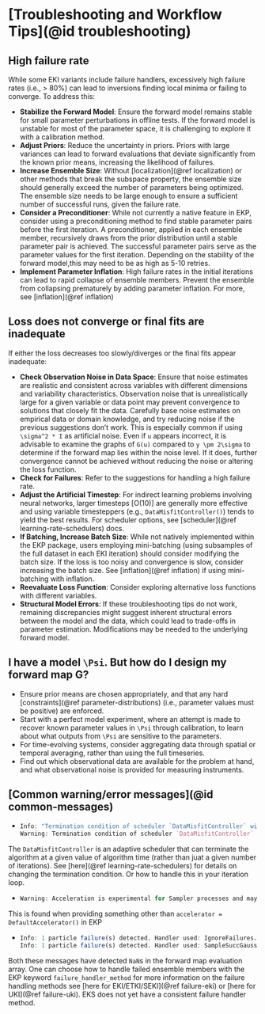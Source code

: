 # [Troubleshooting and Workflow Tips](@id troubleshooting)

## High failure rate

While some EKI variants include failure handlers, excessively high failure rates (i.e., > 80%) can lead to inversions finding local minima or failing to converge. To address this:

- **Stabilize the Forward Model**: Ensure the forward model remains stable for small parameter perturbations in offline tests. If the forward model is unstable for most of the parameter space, it is challenging to explore it with a calibration method.
- **Adjust Priors**: Reduce the uncertainty in priors. Priors with large variances can lead to forward evaluations that deviate significantly from the known prior means, increasing the likelihood of failures.
- **Increase Ensemble Size**: Without [localization](@ref localization) or other methods that break the subspace property, the ensemble size should generally exceed the number of parameters being optimized. The ensemble size needs to be large enough to ensure a sufficient number of successful runs, given the failure rate.
- **Consider a Preconditioner**: While not currently a native feature in EKP, consider using a preconditioning method to find stable parameter pairs before the first iteration. A preconditioner, applied in each ensemble member, recursively draws from the prior distribution until a stable parameter pair is achieved. The successful parameter pairs serve as the parameter values for the first iteration. Depending on the stability of the forward model,this may need to be as high as 5-10 retries.
- **Implement Parameter Inflation**: High failure rates in the initial iterations can lead to rapid collapse of ensemble members. Prevent the ensemble from collapsing prematurely by adding parameter inflation. For more, see [inflation](@ref inflation)

## Loss does not converge or final fits are inadequate

If either the loss decreases too slowly/diverges or the final fits appear inadequate:

- **Check Observation Noise in Data Space**: Ensure that noise estimates are realistic and consistent across variables with different dimensions and variability characteristics. Observation noise that is unrealistically large for a given variable or data point may prevent convergence to solutions that closely fit the data. Carefully base noise estimates on empirical data or domain knowledge, and try reducing noise if the previous suggestions don’t work. This is especially common if using ``\sigma^2 * I`` as artificial noise. Even if ``u`` appears incorrect, it is advisable to examine the graphs of ``G(u)`` compared to  ``y \pm 2\sigma`` to determine if the forward map lies within the noise level. If it does, further convergence cannot be achieved without reducing the noise or altering the loss function.
- **Check for Failures**: Refer to the suggestions for handling a high failure rate.
- **Adjust the Artificial Timestep**: For indirect learning problems involving neural networks, larger timesteps [O(10)] are generally more effective and using variable timesteppers (e.g., `DataMisfitController()`) tends to yield the best results. For scheduler options, see [scheduler](@ref learning-rate-schedulers) docs.
- **If Batching, Increase Batch Size**: While not natively implemented within the EKP package, users employing mini-batching (using subsamples of the full dataset in each EKI iteration) should consider modifying the batch size. If the loss is too noisy and convergence is slow, consider increasing the batch size. See [inflation](@ref inflation) if using mini-batching with inflation. 
- **Reevaluate Loss Function**: Consider exploring alternative loss functions with different variables.
- **Structural Model Errors**: If these troubleshooting tips do not work, remaining discrepancies might suggest inherent structural errors between the model and the data, which could lead to trade-offs in parameter estimation. Modifications may be needed to the underlying forward model. 

## I have a model ``\Psi``. But how do I design my forward map G?
- Ensure prior means are chosen appropriately, and that any hard [constraints](@ref parameter-distributions) (i.e., parameter values must be positive) are enforced.
- Start with a perfect model experiment, where an attempt is made to recover known parameter values in ``\Psi`` through calibration, to learn about what outputs from ``\Psi`` are sensitive to the parameters.
- For time-evolving systems, consider aggregating data through spatial or temporal averaging, rather than using the full timeseries. 
- Find out which observational data are available for the problem at hand, and what observational noise is provided for measuring instruments.

## [Common warning/error messages](@id common-messages)
- ```julia
  Info: "Termination condition of scheduler `DataMisfitController` will be exceeded during the next iteration."
  Warning: Termination condition of scheduler `DataMisfitController` has been exceeded, returning `true` from `update_ensemble!` and preventing futher updates. Set on_terminate="continue" in `DataMisfitController` to ignore termination
  ```
The `DataMisfitController` is an adaptive scheduler that can terminate the algorithm at a given value of algorithm time (rather than juat a given number of iterations). See [here](@ref learning-rate-schedulers) for details on changing the termination condition. Or how to handle this in your iteration loop.

- ```julia
  Warning: Acceleration is experimental for Sampler processes and may affect convergence.
  ```
This is found when providing something other than `accelerator = DefaultAccelerator()` in EKP
- ```julia
  Info: 1 particle failure(s) detected. Handler used: IgnoreFailures.
  Info: 1 particle failure(s) detected. Handler used: SampleSuccGauss.
  ```
Both these messages have detected `NaN`s in the forward map evaluation array. One can choose how to handle failed ensemble members with the EKP keyword `failure_handler_method` for more information on the failure handling methods see [here for EKI/ETKI/SEKI](@ref failure-eki) or [here for UKI](@ref failure-uki). EKS does not yet have a consistent failure handler method.
